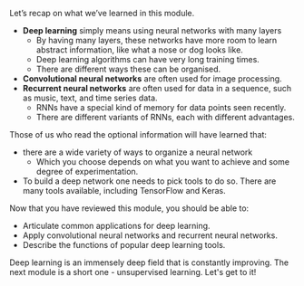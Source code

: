 Let’s recap on what we’ve learned in this module.

* __Deep learning__ simply means using neural networks with many layers
  * By having many layers, these networks have more room to learn abstract information, like what a nose or dog looks like.
  * Deep learning algorithms can have very long training times.
  * There are different ways these can be organised.
* __Convolutional neural networks__ are often used for image processing.
* __Recurrent neural networks__ are often used for data in a sequence, such as music, text, and time series data.
  * RNNs have a special kind of memory for data points seen recently.
  * There are different variants of RNNs, each with different advantages.

Those of us who read the optional information will have learned that:

* there are a wide variety of ways to organize a neural network
  * Which you choose depends on what you want to achieve and some degree of experimentation.
* To build a deep network one needs to pick tools to do so. There are many tools available, including TensorFlow and Keras.

Now that you have reviewed this module, you should be able to:

* Articulate common applications for deep learning.
* Apply convolutional neural networks and recurrent neural networks.
* Describe the functions of popular deep learning tools.

Deep learning is an immensely deep field that is constantly improving. The next module is a short one - unsupervised learning. Let's get to it!
